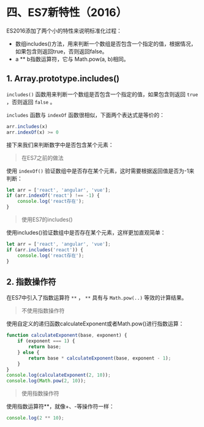 # 四、ES7新特性（2016）

<motto></motto>

ES2016添加了两个小的特性来说明标准化过程：

* 数组includes()方法，用来判断一个数组是否包含一个指定的值，根据情况，如果包含则返回true，否则返回false。
* a ** b指数运算符，它与 Math.pow(a, b)相同。

## 1. Array.prototype.includes()

`includes()` 函数用来判断一个数组是否包含一个指定的值，如果包含则返回 `true` ，否则返回 `false` 。

`includes` 函数与 `indexOf` 函数很相似，下面两个表达式是等价的：

``` js
arr.includes(x)
arr.indexOf(x) >= 0
```

接下来我们来判断数字中是否包含某个元素：

> 在ES7之前的做法

使用 `indexOf()` 验证数组中是否存在某个元素，这时需要根据返回值是否为-1来判断：

``` js
let arr = ['react', 'angular', 'vue'];
if (arr.indexOf('react') !== -1) {
    console.log('react存在');
}
```

> 使用ES7的includes()

使用includes()验证数组中是否存在某个元素，这样更加直观简单：

``` js
let arr = ['react', 'angular', 'vue'];
if (arr.includes('react')) {
    console.log('react存在');
}
```

## 2. 指数操作符

在ES7中引入了指数运算符 `**` ， `**` 具有与 `Math.pow(..)` 等效的计算结果。

> 不使用指数操作符

使用自定义的递归函数calculateExponent或者Math.pow()进行指数运算：

``` js
function calculateExponent(base, exponent) {
    if (exponent === 1) {
        return base;
    } else {
        return base * calculateExponent(base, exponent - 1);
    }
}
console.log(calculateExponent(2, 10));
console.log(Math.pow(2, 10));
```

> 使用指数操作符

使用指数运算符**，就像+、-等操作符一样：

``` js
console.log(2 ** 10);
```

